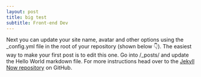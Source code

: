 ```yaml
---
layout: post
title: big test
subtitle: Front-end Dev
---
```



Next you can update your site name, avatar and other options using the _config.yml file in the root of your repository (shown below :point_down:).
The easiest way to make your first post is to edit this one. Go into /_posts/ and update the Hello World markdown file. For more instructions head over to the [Jekyll Now repository](https://github.com/barryclark/jekyll-now) on GitHub.